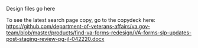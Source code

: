 Design files go here

To see the latest search page copy, go to the copydeck here: https://github.com/department-of-veterans-affairs/va.gov-team/blob/master/products/find-va-forms-redesign/VA-forms-slp-updates-post-staging-review-pg-jl-042220.docx
